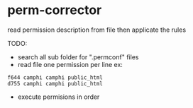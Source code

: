 # perm-corrector
read permission description from file then applicate the rules

TODO:
- search all sub folder for ".permconf" files
- read file one permission per line ex:
```
f644 camphi camphi public_html
d755 camphi camphi public_html
```
- execute permisions in order
